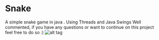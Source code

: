 Snake
=====

A simple snake game in java .
Using Threads and Java Swings 
Well commented, if you have any questions or want to continue on this project feel free to do so :)
![alt tag](http://i62.tinypic.com/behbw3.png)
